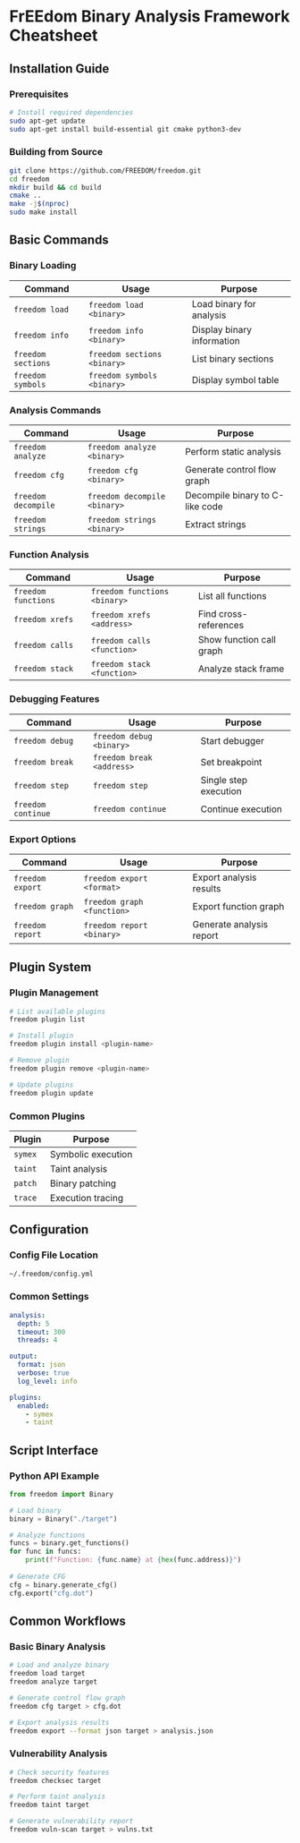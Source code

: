 # FrEEdom Binary Analysis Framework Cheatsheet

## Installation Guide

### Prerequisites
```bash
# Install required dependencies
sudo apt-get update
sudo apt-get install build-essential git cmake python3-dev
```

### Building from Source
```bash
git clone https://github.com/FREEDOM/freedom.git
cd freedom
mkdir build && cd build
cmake ..
make -j$(nproc)
sudo make install
```

## Basic Commands

### Binary Loading
| Command | Usage | Purpose |
|---------|--------|---------|
| `freedom load` | `freedom load <binary>` | Load binary for analysis |
| `freedom info` | `freedom info <binary>` | Display binary information |
| `freedom sections` | `freedom sections <binary>` | List binary sections |
| `freedom symbols` | `freedom symbols <binary>` | Display symbol table |

### Analysis Commands
| Command | Usage | Purpose |
|---------|--------|---------|
| `freedom analyze` | `freedom analyze <binary>` | Perform static analysis |
| `freedom cfg` | `freedom cfg <binary>` | Generate control flow graph |
| `freedom decompile` | `freedom decompile <binary>` | Decompile binary to C-like code |
| `freedom strings` | `freedom strings <binary>` | Extract strings |

### Function Analysis
| Command | Usage | Purpose |
|---------|--------|---------|
| `freedom functions` | `freedom functions <binary>` | List all functions |
| `freedom xrefs` | `freedom xrefs <address>` | Find cross-references |
| `freedom calls` | `freedom calls <function>` | Show function call graph |
| `freedom stack` | `freedom stack <function>` | Analyze stack frame |

### Debugging Features
| Command | Usage | Purpose |
|---------|--------|---------|
| `freedom debug` | `freedom debug <binary>` | Start debugger |
| `freedom break` | `freedom break <address>` | Set breakpoint |
| `freedom step` | `freedom step` | Single step execution |
| `freedom continue` | `freedom continue` | Continue execution |

### Export Options
| Command | Usage | Purpose |
|---------|--------|---------|
| `freedom export` | `freedom export <format>` | Export analysis results |
| `freedom graph` | `freedom graph <function>` | Export function graph |
| `freedom report` | `freedom report <binary>` | Generate analysis report |

## Plugin System

### Plugin Management
```bash
# List available plugins
freedom plugin list

# Install plugin
freedom plugin install <plugin-name>

# Remove plugin
freedom plugin remove <plugin-name>

# Update plugins
freedom plugin update
```

### Common Plugins
| Plugin | Purpose |
|--------|---------|
| `symex` | Symbolic execution |
| `taint` | Taint analysis |
| `patch` | Binary patching |
| `trace` | Execution tracing |

## Configuration

### Config File Location
```bash
~/.freedom/config.yml
```

### Common Settings
```yaml
analysis:
  depth: 5
  timeout: 300
  threads: 4

output:
  format: json
  verbose: true
  log_level: info

plugins:
  enabled:
    - symex
    - taint
```

## Script Interface

### Python API Example
```python
from freedom import Binary

# Load binary
binary = Binary("./target")

# Analyze functions
funcs = binary.get_functions()
for func in funcs:
    print(f"Function: {func.name} at {hex(func.address)}")
    
# Generate CFG
cfg = binary.generate_cfg()
cfg.export("cfg.dot")
```

## Common Workflows

### Basic Binary Analysis
```bash
# Load and analyze binary
freedom load target
freedom analyze target

# Generate control flow graph
freedom cfg target > cfg.dot

# Export analysis results
freedom export --format json target > analysis.json
```

### Vulnerability Analysis
```bash
# Check security features
freedom checksec target

# Perform taint analysis
freedom taint target

# Generate vulnerability report
freedom vuln-scan target > vulns.txt
```
